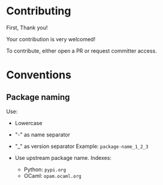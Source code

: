 # Contributing

First, Thank you!

Your contribution is very welcomed!

To contribute, either open a PR or request committer access.

# Conventions

## Package naming

Use:
- Lowercase
- "-" as name separator
- "_" as version separator
Example: `package-name_1_2_3`

- Use upstream package name. Indexes:
  - Python: `pypi.org`
  - OCaml: `opam.ocaml.org`

